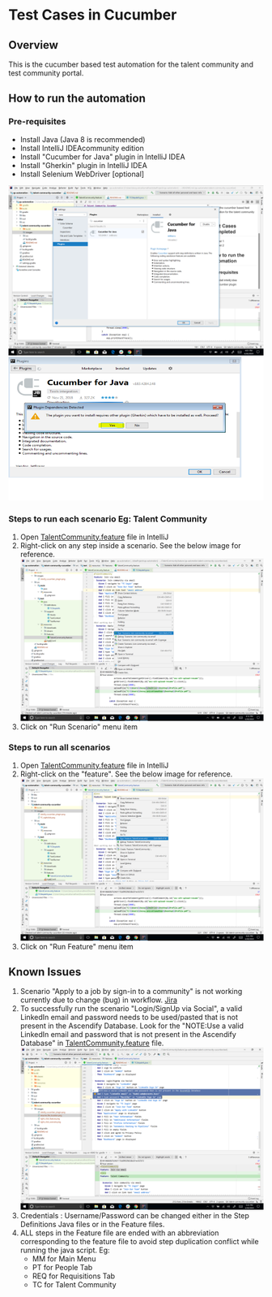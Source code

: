 # Test Cases in Cucumber

## Overview

This is the cucumber based test automation for the talent community and test community portal.

## How to run the automation

### Pre-requisites

* Install Java (Java 8 is recommended)
* Install IntelliJ IDEAcommunity edition
* Install "Cucumber for Java" plugin in IntelliJ IDEA
* Install "Gherkin" plugin in IntelliJ IDEA
* Install Selenium WebDriver [optional]

![intellij_cucumber_plugin](images/intellij_cucumber_plugin.png)
![gherkin.png](images/gherkin.png)

### Steps to run each scenario Eg: Talent Community
1. Open [TalentCommunity.feature](src/test/resources/features/TalentCommunity.feature) file in IntelliJ
1. Right-click on any step inside a scenario. See the below image for reference.
![right_click_scenario](images/right_click_scenario.png)
1. Click on "Run Scenario" menu item

### Steps to run all scenarios
1. Open [TalentCommunity.feature](src/test/resources/features/TalentCommunity.feature) file in IntelliJ
1. Right-click on the "feature". See the below image for reference.
![right_click_feature](images/right_click_feature.png)
1. Click on "Run Feature" menu item

## Known Issues
1. Scenario "Apply to a job by sign-in to a community" is not working currently due to change (bug) in workflow.
 [Jira](https://ascendify.atlassian.net/browse/MV-16386)
1. To successfully run the scenario "Login/SignUp via Social", a valid LinkedIn email and password needs to be used/pasted that 
is not present in the Ascendify Database. Look for the "NOTE:Use a valid LinkedIn email and password that is not present in the Ascendify Database" in [TalentCommunity.feature](src/test/resources/features/TalentCommunity.feature) file.
![linkedIn_email_pwd](images/linkedIn_email_pwd.png)
1. Credentials : Username/Password can be changed either in the Step Definitions Java files or in the Feature files.
1. ALL steps in the Feature file are ended with an abbreviation corresponding to the feature file to avoid step duplication conflict while running the java script.
Eg: 
    * MM for Main Menu
    * PT for People Tab
    * REQ for Requisitions Tab
    * TC for Talent Community 